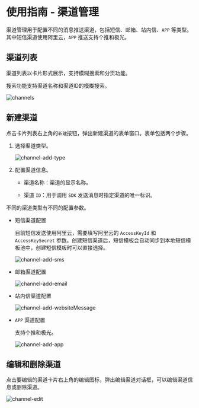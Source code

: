 # 使用指南 - 渠道管理

渠道管理用于配置不同的消息推送渠道，包括短信、邮箱、站内信、`APP` 等类型。其中短信渠道使用阿里云，`APP` 推送支持个推和极光。

## 渠道列表

渠道列表以卡片形式展示，支持模糊搜索和分页功能。

搜索功能支持渠道名称和渠道ID的模糊搜索。

![channels](https://cdn.masastack.com/stack/doc/mc/channels.png)

## 新建渠道

点击卡片列表右上角的`新建`按钮，弹出新建渠道的表单窗口。表单包括两个步骤。

1. 选择渠道类型。

   ![channel-add-type](https://cdn.masastack.com/stack/doc/mc/channel-add-type.png)

2. 配置渠道信息。

   - 渠道名称：渠道的显示名称。
   
   - 渠道 `ID`：用于调用 `SDK` 发送消息时指定渠道的唯一标识。

不同的渠道类型有不同的配置参数。

   * 短信渠道配置
   
      目前短信发送使用阿里云，需要填写阿里云的 `AccessKeyId` 和 `AccessKeySecret` 参数。创建短信渠道后，短信模板会自动同步到本地短信模板池中，创建短信模板时可以直接选择。
   
      ![channel-add-sms](https://cdn.masastack.com/stack/doc/mc/channel-add-sms.png)
   
   * 邮箱渠道配置
   
      ![channel-add-email](https://cdn.masastack.com/stack/doc/mc/channel-add-email.png)
   
   * 站内信渠道配置
   
      ![channel-add-websiteMessage](https://cdn.masastack.com/stack/doc/mc/channel-add-websiteMessage.png)
   
   * `APP` 渠道配置
   
      支持个推和极光。
   
      ![channel-add-app](https://cdn.masastack.com/stack/doc/mc/channel-add-app.png)
   
## 编辑和删除渠道

点击要编辑的渠道卡片右上角的编辑图标，弹出编辑渠道对话框，可以编辑渠道信息或删除渠道。

![channel-edit](https://cdn.masastack.com/stack/doc/mc/channel-edit.png)
